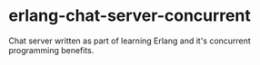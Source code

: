 # erlang-chat-server-concurrent
Chat server written as part of learning Erlang and it's concurrent programming benefits.
